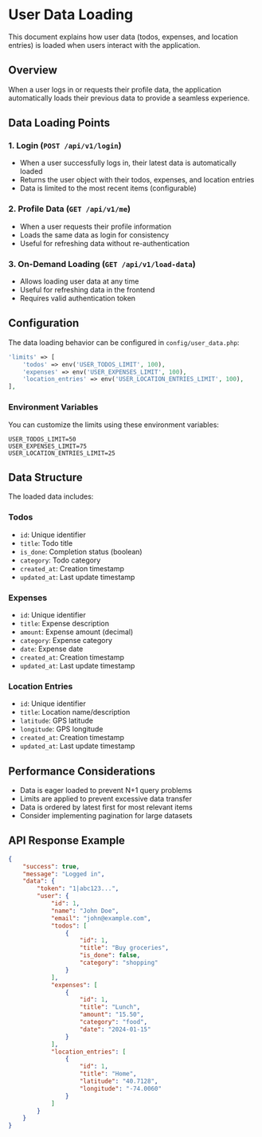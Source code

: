 # User Data Loading

This document explains how user data (todos, expenses, and location entries) is loaded when users interact with the application.

## Overview

When a user logs in or requests their profile data, the application automatically loads their previous data to provide a seamless experience.

## Data Loading Points

### 1. Login (`POST /api/v1/login`)
- When a user successfully logs in, their latest data is automatically loaded
- Returns the user object with their todos, expenses, and location entries
- Data is limited to the most recent items (configurable)

### 2. Profile Data (`GET /api/v1/me`)
- When a user requests their profile information
- Loads the same data as login for consistency
- Useful for refreshing data without re-authentication

### 3. On-Demand Loading (`GET /api/v1/load-data`)
- Allows loading user data at any time
- Useful for refreshing data in the frontend
- Requires valid authentication token

## Configuration

The data loading behavior can be configured in `config/user_data.php`:

```php
'limits' => [
    'todos' => env('USER_TODOS_LIMIT', 100),
    'expenses' => env('USER_EXPENSES_LIMIT', 100),
    'location_entries' => env('USER_LOCATION_ENTRIES_LIMIT', 100),
],
```

### Environment Variables

You can customize the limits using these environment variables:

```env
USER_TODOS_LIMIT=50
USER_EXPENSES_LIMIT=75
USER_LOCATION_ENTRIES_LIMIT=25
```

## Data Structure

The loaded data includes:

### Todos
- `id`: Unique identifier
- `title`: Todo title
- `is_done`: Completion status (boolean)
- `category`: Todo category
- `created_at`: Creation timestamp
- `updated_at`: Last update timestamp

### Expenses
- `id`: Unique identifier
- `title`: Expense description
- `amount`: Expense amount (decimal)
- `category`: Expense category
- `date`: Expense date
- `created_at`: Creation timestamp
- `updated_at`: Last update timestamp

### Location Entries
- `id`: Unique identifier
- `title`: Location name/description
- `latitude`: GPS latitude
- `longitude`: GPS longitude
- `created_at`: Creation timestamp
- `updated_at`: Last update timestamp

## Performance Considerations

- Data is eager loaded to prevent N+1 query problems
- Limits are applied to prevent excessive data transfer
- Data is ordered by latest first for most relevant items
- Consider implementing pagination for large datasets

## API Response Example

```json
{
    "success": true,
    "message": "Logged in",
    "data": {
        "token": "1|abc123...",
        "user": {
            "id": 1,
            "name": "John Doe",
            "email": "john@example.com",
            "todos": [
                {
                    "id": 1,
                    "title": "Buy groceries",
                    "is_done": false,
                    "category": "shopping"
                }
            ],
            "expenses": [
                {
                    "id": 1,
                    "title": "Lunch",
                    "amount": "15.50",
                    "category": "food",
                    "date": "2024-01-15"
                }
            ],
            "location_entries": [
                {
                    "id": 1,
                    "title": "Home",
                    "latitude": "40.7128",
                    "longitude": "-74.0060"
                }
            ]
        }
    }
}
```
